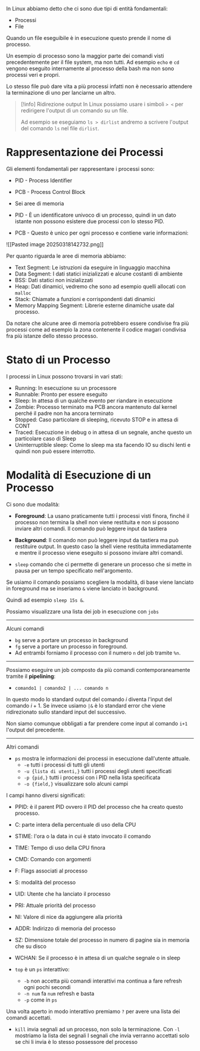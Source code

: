 In Linux abbiamo detto che ci sono due tipi di entità fondamentali:
- Processi
- File

Quando un file eseguibile è in esecuzione questo prende il nome di processo.

Un esempio di processo sono la maggior parte dei comandi visti precedentemente per il file system, ma non tutti. Ad esempio `echo` e `cd` vengono eseguito internamente al processo della bash ma non sono processi veri e propri.

Lo stesso file può dare vita a più processi infatti non è necessario attendere la terminazione di uno per lanciarne un altro.

> [!info] Ridirezione output
> In Linux possiamo usare i simboli `> <` per redirigere l'output di un comando su un file.
> 
> Ad esempio se eseguiamo `ls > dirlist` andremo a scrivere l'output del comando `ls` nel file `dirlist`.

# Rappresentazione dei Processi
Gli elementi fondamentali per rappresentare i processi sono:
- PID - Process Identifier
- PCB - Process Control Block
- Sei aree di memoria

- PID - È un identificatore univoco di un processo, quindi in un dato istante non possono esistere due processi con lo stesso PID.
- PCB - Questo è unico per ogni processo e contiene varie informazioni:

![[Pasted image 20250318142732.png]]

Per quanto riguarda le aree di memoria abbiamo:
- Text Segment: Le istruzioni da eseguire in linguaggio macchina
- Data Segment: I dati statici inizializzati e alcune costanti di ambiente
- BSS: Dati statici non inizializzati
- Heap: Dati dinamici, vedremo che sono ad esempio quelli allocati con `malloc`
- Stack: Chiamate a funzioni e corrispondenti dati dinamici
- Memory Mapping Segment: Librerie esterne dinamiche usate dal processo.

Da notare che alcune aree di memoria potrebbero essere condivise fra più processi come ad esempio la zona contenente il codice magari condivisa fra più istanze dello stesso processo.

# Stato di un Processo
I processi in Linux possono trovarsi in vari stati:
- Running: In esecuzione su un processore
- Runnable: Pronto per essere eseguito
- Sleep: In attesa di un qualche evento per riandare in esecuzione
- Zombie: Processo terminato ma PCB ancora mantenuto dal kernel perché il padre non ha ancora terminato
- Stopped: Caso particolare di sleeping, ricevuto STOP e in attesa di CONT
- Traced: Esecuzione in debug o in attesa di un segnale, anche questo un particolare caso di Sleep
- Uninterruptible sleep: Come lo sleep ma sta facendo IO su dischi lenti e quindi non può essere interrotto.

# Modalità di Esecuzione di un Processo
Ci sono due modalità:
- **Foreground**: La usano praticamente tutti i processi visti finora, finché il processo non termina la shell non viene restituita e non si possono inviare altri comandi. Il comando può leggere input da tastiera
- **Background**: Il comando non può leggere input da tastiera ma può restituire output. In questo caso la shell viene restituita immediatamente e mentre il processo viene eseguito si possono inviare altri comandi.

- `sleep` comando che ci permette di generare un processo che si mette in pausa per un tempo specificato nell'argomento.

Se usiamo il comando possiamo scegliere la modalità, di base viene lanciato in foreground ma se inseriamo `&` viene lanciato in background.

Quindi ad esempio `sleep 15s &`.

Possiamo visualizzare una lista dei job in esecuzione con `jobs`

---

Alcuni comandi

- `bg` serve a portare un processo in background
- `fg` serve a portare un processo in foreground.
- Ad entrambi forniamo il processo con il numero `n` del job tramite `%n`.

---

Possiamo eseguire un job composto da più comandi contemporaneamente tramite il **pipelining**:
- `comando1 | comando2 | ... comando n`

In questo modo lo standard output del comando $i$ diventa l'input del comando $i+1$. Se invece usiamo `|&` è lo standard error che viene ridirezionato sullo standard input del successivo.

Non siamo comunque obbligati a far prendere come input al comando `i+1` l'output del precedente.

---

Altri comandi

- `ps` mostra le informazioni dei processi in esecuzione dall'utente attuale.
	- `-e` tutti i processi di tutti gli utenti
	- `-u {lista di utenti,}` tutti i processi degli utenti specificati
	- `-p {pid,}` tutti i processi con i PID nella lista specificata
	- `-o {field,}` visualizzare solo alcuni campi

I campi hanno diversi significati:
- PPID: è il parent PID ovvero il PID del processo che ha creato questo processo.
- C: parte intera della percentuale di uso della CPU
- STIME: l'ora o la data in cui è stato invocato il comando
- TIME: Tempo di uso della CPU finora
- CMD: Comando con argomenti
- F: Flags associati al processo
- S: modalità del processo
- UID: Utente che ha lanciato il processo
- PRI: Attuale priorità del processo
- NI: Valore di nice da aggiungere alla priorità
- ADDR: Indirizzo di memoria del processo
- SZ: Dimensione totale del processo in numero di pagine sia in memoria che su disco
- WCHAN: Se il processo è in attesa di un qualche segnale o in sleep

- `top` è un `ps` interattivo:
	- `-b` non accetta più comandi interattivi ma continua a fare refresh ogni pochi secondi
	- `-n num` fa `num` refresh e basta
	- `-p` come in `ps`

Una volta aperto in modo interattivo premiamo `?` per avere una lista dei comandi accettati.

- `kill` invia segnali ad un processo, non solo la terminazione. Con `-l` mostriamo la lista dei segnali
I segnali che invia verranno accettati solo se chi li invia è lo stesso possessore del processo